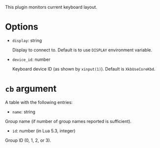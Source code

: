 This plugin monitors current keyboard layout.

Options
===
* `display`: string

  Display to connect to. Default is to use `DISPLAY` environment variable.

* `device_id`: number

  Keyboard device ID (as shown by `xinput(1)`). Default is `XkbUseCoreKbd`.

`cb` argument
===
A table with the following entries:

  * `name`: string

  Group name (if number of group names reported is sufficient).

  * `id`: number (in Lua 5.3, integer)

  Group ID (0, 1, 2, or 3).
